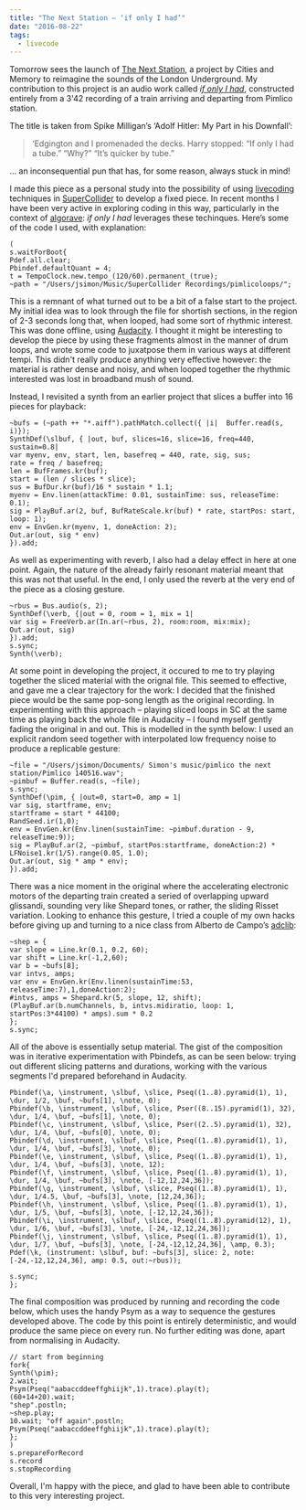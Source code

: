 ```yaml
---
title: "The Next Station – ‘if only I had’"
date: "2016-08-22"
tags:
  - livecode
---
```


Tomorrow sees the launch of [The Next Station](http://www.citiesandmemory.com/thenextstation), a project by Cities and Memory to reimagine the sounds of the London Underground. My contribution to this project is an audio work called [_if only I had_](https://audioboom.com/boos/4896960-if-only-i-had-pimlico-station), constructed entirely from a 3'42 recording of a train arriving and departing from Pimlico station.

The title is taken from Spike Milligan’s ‘Adolf Hitler: My Part in his Downfall’:

>‘Edgington and I promenaded the decks. Harry stopped: “If only I had a tube.” “Why?” “It’s quicker by tube.”

… an inconsequential pun that has, for some reason, always stuck in mind!

I made this piece as a personal study into the possibility of using [livecoding](http://toplap.org/) techniques in [SuperCollider](http://supercollider.github.io/) to develop a fixed piece. In recent months I have been very active in exploring coding in this way, particularly in the context of [algorave](http://algorave.com/): _if only I had_ leverages these techinques. Here’s some of the code I used, with explanation:

```supercollider
(
s.waitForBoot{
Pdef.all.clear;
Pbindef.defaultQuant = 4;
t = TempoClock.new.tempo_(120/60).permanent_(true);
~path = "/Users/jsimon/Music/SuperCollider Recordings/pimlicoloops/";
```

This is a remnant of what turned out to be a bit of a false start to the project. My initial idea was to look through the file for shortish sections, in the region of 2-3 seconds long that, when looped, had some sort of rhythmic interest. This was done offline, using [Audacity](http://www.audacityteam.org/). I thought it might be interesting to develop the piece by using these fragments almost in the manner of drum loops, and wrote some code to juxatpose them in various ways at different tempi. This didn't really produce anything very effective however: the material is rather dense and noisy, and when looped together the rhythmic interested was lost in broadband mush of sound.

Instead, I revisited a synth from an earlier project that slices a buffer into 16 pieces for playback:


```supercollider
~bufs = (~path ++ "*.aiff").pathMatch.collect({ |i|  Buffer.read(s, i)});
SynthDef(\slbuf, { |out, buf, slices=16, slice=16, freq=440, sustain=0.8|
var myenv, env, start, len, basefreq = 440, rate, sig, sus;
rate = freq / basefreq;
len = BufFrames.kr(buf);
start = (len / slices * slice);
sus = BufDur.kr(buf)/16 * sustain * 1.1;
myenv = Env.linen(attackTime: 0.01, sustainTime: sus, releaseTime: 0.1);
sig = PlayBuf.ar(2, buf, BufRateScale.kr(buf) * rate, startPos: start, loop: 1);
env = EnvGen.kr(myenv, 1, doneAction: 2);
Out.ar(out, sig * env)
}).add;
```

As well as experimenting with reverb, I also had a delay effect in here at one point. Again, the nature of the already fairly resonant material meant that this was not that useful. In the end, I only used the reverb at the very end of the piece as a closing gesture.

```supercollider
~rbus = Bus.audio(s, 2);
SynthDef(\verb, {|out = 0, room = 1, mix = 1|
var sig = FreeVerb.ar(In.ar(~rbus, 2), room:room, mix:mix);
Out.ar(out, sig)
}).add;
s.sync;
Synth(\verb);

```

At some point in developing the project, it occured to me to try playing together the sliced material with the orignal file. This seemed to effective, and gave me a clear trajectory for the work: I decided that the finished piece would be the same pop-song length as the original recording. In experimenting with this approach – playing sliced loops in SC at the same time as playing back the whole file in Audacity – I found myself gently fading the original in and out. This is modelled in the synth below: I used an explicit random seed together with interpolated low frequency noise to produce a replicable gesture:


```supercollider
~file = "/Users/jsimon/Documents/ Simon's music/pimlico the next station/Pimlico 140516.wav";
~pimbuf = Buffer.read(s, ~file);
s.sync;
SynthDef(\pim, { |out=0, start=0, amp = 1|
var sig, startframe, env;
startframe = start * 44100;
RandSeed.ir(1,0);
env = EnvGen.kr(Env.linen(sustainTime: ~pimbuf.duration - 9, releaseTime:9));
sig = PlayBuf.ar(2, ~pimbuf, startPos:startframe, doneAction:2) * LFNoise1.kr(1/5).range(0.05, 1.0);
Out.ar(out, sig * amp * env);
}).add;

```


There was a nice moment in the original where the accelerating electronic motors of the departing train created a seried of overlapping upward glissandi, sounding very like Shepard tones, or rather, the sliding Risset variation. Looking to enhance this gesture, I tried a couple of my own hacks before giving up and turning to a nice class from Alberto de Campo’s [adclib](https://github.com/supercollider-quarks/adclib):

```supercollider
~shep = {
var slope = Line.kr(0.1, 0.2, 60);
var shift = Line.kr(-1,2,60);
var b = ~bufs[8];
var intvs, amps;
var env = EnvGen.kr(Env.linen(sustainTime:53, releaseTime:7),1,doneAction:2);
#intvs, amps = Shepard.kr(5, slope, 12, shift);
(PlayBuf.ar(b.numChannels, b, intvs.midiratio, loop: 1, startPos:3*44100) * amps).sum * 0.2
};
s.sync;

```


All of the above is essentially setup material. The gist of the composition was in iterative experimentation with Pbindefs, as can be seen below: trying out different slicing patterns and durations, working with the various segments I'd prepared beforehand in Audacity.

```supercollider
Pbindef(\a, \instrument, \slbuf, \slice, Pseq((1..8).pyramid(1), 1), \dur, 1/2, \buf, ~bufs[1], \note, 0);
Pbindef(\b, \instrument, \slbuf, \slice, Pser((8..15).pyramid(1), 32), \dur, 1/4, \buf, ~bufs[1], \note, 0);
Pbindef(\c, \instrument, \slbuf, \slice, Pser((2..5).pyramid(1), 32), \dur, 1/4, \buf, ~bufs[0], \note, 0);
Pbindef(\d, \instrument, \slbuf, \slice, Pseq((1..8).pyramid(1), 1), \dur, 1/4, \buf, ~bufs[3], \note, 0);
Pbindef(\e, \instrument, \slbuf, \slice, Pseq((1..8).pyramid(1), 1), \dur, 1/4, \buf, ~bufs[3], \note, 12);
Pbindef(\f, \instrument, \slbuf, \slice, Pseq((1..8).pyramid(1), 1), \dur, 1/4, \buf, ~bufs[3], \note, [-12,12,24,36]);
Pbindef(\g, \instrument, \slbuf, \slice, Pseq((1..8).pyramid(1), 1), \dur, 1/4.5, \buf, ~bufs[3], \note, [12,24,36]);
Pbindef(\h, \instrument, \slbuf, \slice, Pseq((1..8).pyramid(1), 1), \dur, 1/5, \buf, ~bufs[3], \note, [-12,12,24,36]);
Pbindef(\i, \instrument, \slbuf, \slice, Pseq((1..8).pyramid(12), 1), \dur, 1/6, \buf, ~bufs[3], \note, [-24,-12,12,24,36]);
Pbindef(\j, \instrument, \slbuf, \slice, Pseq((1..8).pyramid(1), 1), \dur, 1/7, \buf, ~bufs[3], \note, [-24,-12,12,24,36], \amp, 0.3);
Pdef(\k, (instrument: \slbuf, buf: ~bufs[3], slice: 2, note: [-24,-12,12,24,36], amp: 0.5, out:~rbus));

s.sync;
};

```

The final composition was produced by running and recording the code below, which uses the handy Psym as a way to sequence the gestures developed above. The code by this point is entirely deterministic, and would produce the same piece on every run. No further editing was done, apart from normalising in Audacity.

```supercollider
// start from beginning
fork{
Synth(\pim);
2.wait;
Psym(Pseq("aabaccddeeffghiijk",1).trace).play(t);
(60+14+20).wait;
"shep".postln;
~shep.play;
10.wait; "off again".postln;
Psym(Pseq("aabaccddeeffghiijk",1).trace).play(t);
};
)
s.prepareForRecord
s.record
s.stopRecording

```


Overall, I'm happy with the piece, and glad to have been able to contribute to this very interesting project.
